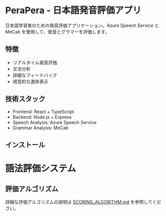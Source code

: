 # PeraPera - 日本語発音評価アプリ

日本語学習者のための発音評価アプリケーション。Azure Speech Service と MeCab を使用して、発音とグラマーを評価します。

## 特徴

- リアルタイム発音評価
- 文法分析
- 詳細なフィードバック
- 視覚的な進捗表示

## 技術スタック

- Frontend: React + TypeScript
- Backend: Node.js + Express
- Speech Analysis: Azure Speech Service
- Grammar Analysis: MeCab

## インストール

# 語法評価システム

## 評価アルゴリズム
詳細な評価アルゴリズムの説明は [SCORING_ALGORITHM.md](docs/SCORING_ALGORITHM.md) を参照してください。